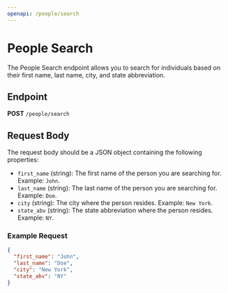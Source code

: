 ```yaml
---
openapi: /people/search
---
```


# People Search

The People Search endpoint allows you to search for individuals based on their first name, last name, city, and state abbreviation.

## Endpoint

**POST** `/people/search`

## Request Body

The request body should be a JSON object containing the following properties:

- `first_name` (string): The first name of the person you are searching for. Example: `John`.
- `last_name` (string): The last name of the person you are searching for. Example: `Doe`.
- `city` (string): The city where the person resides. Example: `New York`.
- `state_abv` (string): The state abbreviation where the person resides. Example: `NY`.

### Example Request

```json
{
  "first_name": "John",
  "last_name": "Doe",
  "city": "New York",
  "state_abv": "NY"
}
